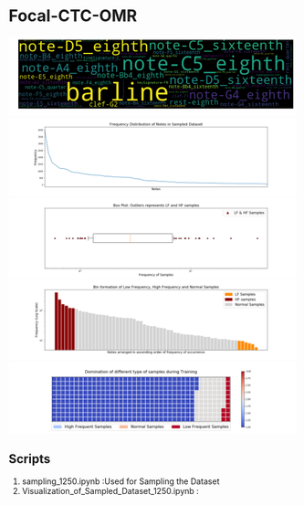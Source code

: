 # Focal-CTC-OMR  
![python](/images/wordcloud2.png)  
![python](/images/frequencyVsNotes.png)  
![python](/images/boxPlot.png)  
![python](/images/barGraph.png)  
![python](/images/waffleChart.png)  

## Scripts
1. sampling_1250.ipynb :Used for Sampling the Dataset
2. Visualization_of_Sampled_Dataset_1250.ipynb :

